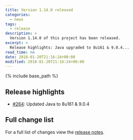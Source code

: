 ```yaml
---
title: Version 1.14.0 released
categories:
  - news
tags:
  - release
description: >
  Version 1.14.0 of this project has been released.
excerpt: >
  Release highlights: Java upgraded to 8u161 & 9.0.4...
read_time: no
date: 2018-01-20T21:16:24+00:00
modified: 2018-01-20T21:16:24+00:00
---
```


{% include base_path %}

## Release highlights

* [#264](https://github.com/gantsign/development-environment/pull/264):
  Updated Java to 8u161 & 9.0.4

## Full change list

For a full list of changes view the
[release notes](https://github.com/gantsign/development-environment/releases/tag/1.14.0).

